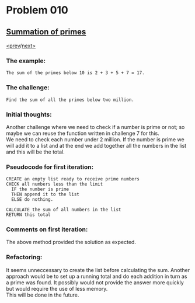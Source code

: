 # Problem 010

## [Summation of primes](https://projecteuler.net/problem=10)

[<prev](./../DIR009_special_pythagorean_triple/README.md)/[next>](./../DIR011_largest_product_in_a_grid/README.md) 

### The example:
`The sum of the primes below 10 is 2 + 3 + 5 + 7 = 17.`

### The challenge:
`Find the sum of all the primes below two million.`

### Initial thoughts:
Another challenge where we need to check if a number is prime or not; so maybe we can reuse the function written in challenge 7  for this. \
We need to check each number under 2 million. If the number is prime we will add it to a list and at the end we add together all the numbers in the list and this will be the total. 

### Pseudocode for first iteration:
```
CREATE an empty list ready to receive prime numbers
CHECK all numbers less than the limit
  IF the number is prime
  THEN append it to the list
  ELSE do nothing.

CALCULATE the sum of all numbers in the list
RETURN this total
```

### Comments on first iteration:
The above method provided the solution as expected.

### Refactoring:
It seems unneccessary to create the list before calculating the sum. Another approach would be to set up a running total and do each addition in turn as a prime was found. It possibly would not provide the answer more quickly but would require the use of less memory.\
This will be done in the future.

